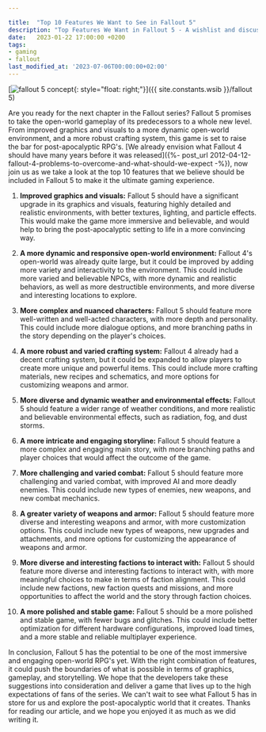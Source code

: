 ```yaml
---

title:  "Top 10 Features We Want to See in Fallout 5"
description: "Top Features We Want in Fallout 5 - A wishlist and discussion of desired features for the upcoming Fallout 5 game."
date:   2023-01-22 17:00:00 +0200
tags:
- gaming
- fallout
last_modified_at: '2023-07-06T00:00:00+02:00'
---
```


[![fallout 5 concept](https://i.imgur.com/Zlh3HpLm.png){: style="float: right;"}]({{ site.constants.wsib }}/fallout 5)

Are you ready for the next chapter in the Fallout series? Fallout 5 promises to take the open-world gameplay of its predecessors to a whole new level. From improved graphics and visuals to a more dynamic open-world environment, and a more robust crafting system, this game is set to raise the bar for post-apocalyptic RPG's. [We already envision what Fallout 4 should have many years before it was released]({%- post_url 2012-04-12-fallout-4-problems-to-overcome-and-what-should-we-expect -%}), now join us as we take a look at the top 10 features that we believe should be included in Fallout 5 to make it the ultimate gaming experience.

1. **Improved graphics and visuals:** Fallout 5 should have a significant upgrade in its graphics and visuals, featuring highly detailed and realistic environments, with better textures, lighting, and particle effects. This would make the game more immersive and believable, and would help to bring the post-apocalyptic setting to life in a more convincing way.

2. **A more dynamic and responsive open-world environment:** Fallout 4's open-world was already quite large, but it could be improved by adding more variety and interactivity to the environment. This could include more varied and believable NPCs, with more dynamic and realistic behaviors, as well as more destructible environments, and more diverse and interesting locations to explore.

3. **More complex and nuanced characters:** Fallout 5 should feature more well-written and well-acted characters, with more depth and personality. This could include more dialogue options, and more branching paths in the story depending on the player's choices.

4. **A more robust and varied crafting system:** Fallout 4 already had a decent crafting system, but it could be expanded to allow players to create more unique and powerful items. This could include more crafting materials, new recipes and schematics, and more options for customizing weapons and armor.

5. **More diverse and dynamic weather and environmental effects:** Fallout 5 should feature a wider range of weather conditions, and more realistic and believable environmental effects, such as radiation, fog, and dust storms.

6. **A more intricate and engaging storyline:** Fallout 5 should feature a more complex and engaging main story, with more branching paths and player choices that would affect the outcome of the game.

7. **More challenging and varied combat:** Fallout 5 should feature more challenging and varied combat, with improved AI and more deadly enemies. This could include new types of enemies, new weapons, and new combat mechanics.

8. **A greater variety of weapons and armor:** Fallout 5 should feature more diverse and interesting weapons and armor, with more customization options. This could include new types of weapons, new upgrades and attachments, and more options for customizing the appearance of weapons and armor.

9. **More diverse and interesting factions to interact with:** Fallout 5 should feature more diverse and interesting factions to interact with, with more meaningful choices to make in terms of faction alignment. This could include new factions, new faction quests and missions, and more opportunities to affect the world and the story through faction choices.

10. **A more polished and stable game:** Fallout 5 should be a more polished and stable game, with fewer bugs and glitches. This could include better optimization for different hardware configurations, improved load times, and a more stable and reliable multiplayer experience.

In conclusion, Fallout 5 has the potential to be one of the most immersive and engaging open-world RPG's yet. With the right combination of features, it could push the boundaries of what is possible in terms of graphics, gameplay, and storytelling. We hope that the developers take these suggestions into consideration and deliver a game that lives up to the high expectations of fans of the series. We can't wait to see what Fallout 5 has in store for us and explore the post-apocalyptic world that it creates. Thanks for reading our article, and we hope you enjoyed it as much as we did writing it.
